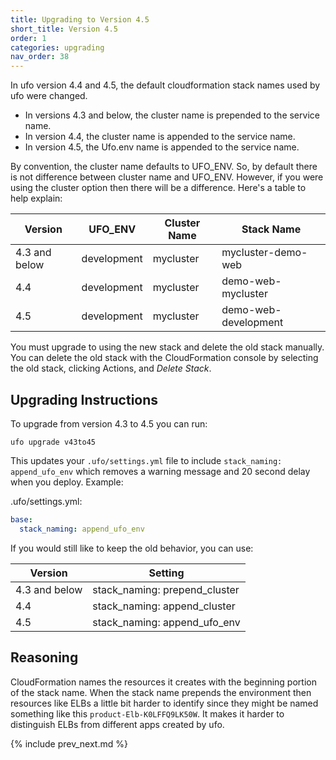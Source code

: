 ```yaml
---
title: Upgrading to Version 4.5
short_title: Version 4.5
order: 1
categories: upgrading
nav_order: 38
---
```


In ufo version 4.4 and 4.5, the default cloudformation stack names used by ufo were changed.

* In versions 4.3 and below, the cluster name is prepended to the service name.
* In version 4.4, the cluster name is appended to the service name.
* In version 4.5, the Ufo.env name is appended to the service name.

By convention, the cluster name defaults to UFO_ENV. So, by default there is not difference between cluster name and UFO_ENV.  However, if you were using the cluster option then there will be a difference.  Here's a table to help explain:

Version | UFO_ENV | Cluster Name | Stack Name
--- | --- | --- | ---
4.3 and below | development | mycluster | mycluster-demo-web
4.4 | development | mycluster | demo-web-mycluster
4.5 | development | mycluster | demo-web-development

You must upgrade to using the new stack and delete the old stack manually.  You can delete the old stack with the CloudFormation console by selecting the old stack, clicking Actions, and *Delete Stack*.

## Upgrading Instructions

To upgrade from version 4.3 to 4.5 you can run:

    ufo upgrade v43to45

This updates your `.ufo/settings.yml` file to include `stack_naming: append_ufo_env` which removes a warning message and 20 second delay when you deploy. Example:

.ufo/settings.yml:

```yaml
base:
  stack_naming: append_ufo_env
```

If you would still like to keep the old behavior, you can use:

Version | Setting
--- | ---
4.3 and below | stack_naming: prepend_cluster
4.4 | stack_naming: append_cluster
4.5 | stack_naming: append_ufo_env

## Reasoning

CloudFormation names the resources it creates with the beginning portion of the stack name. When the stack name prepends the environment then resources like ELBs a little bit harder to identify since they might be named something like this `product-Elb-K0LFFQ9LK50W`. It makes it harder to distinguish ELBs from different apps created by ufo.

{% include prev_next.md %}
